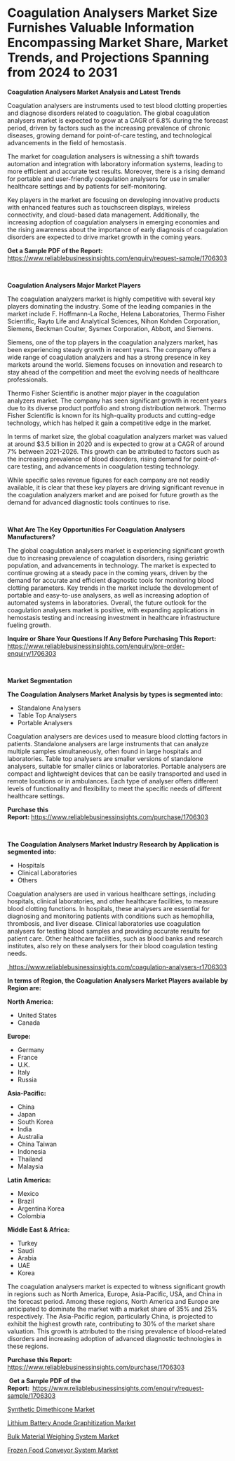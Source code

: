 <p><h1>Coagulation Analysers Market Size Furnishes Valuable Information Encompassing Market Share, Market Trends, and Projections Spanning from 2024 to 2031</h1></p><p><strong>Coagulation Analysers Market Analysis and Latest Trends</strong></p>
<p><p>Coagulation analysers are instruments used to test blood clotting properties and diagnose disorders related to coagulation. The global coagulation analysers market is expected to grow at a CAGR of 6.8% during the forecast period, driven by factors such as the increasing prevalence of chronic diseases, growing demand for point-of-care testing, and technological advancements in the field of hemostasis.</p><p>The market for coagulation analysers is witnessing a shift towards automation and integration with laboratory information systems, leading to more efficient and accurate test results. Moreover, there is a rising demand for portable and user-friendly coagulation analysers for use in smaller healthcare settings and by patients for self-monitoring.</p><p>Key players in the market are focusing on developing innovative products with enhanced features such as touchscreen displays, wireless connectivity, and cloud-based data management. Additionally, the increasing adoption of coagulation analysers in emerging economies and the rising awareness about the importance of early diagnosis of coagulation disorders are expected to drive market growth in the coming years.</p></p>
<p><strong>Get a Sample PDF of the Report:&nbsp;</strong> <a href="https://www.reliablebusinessinsights.com/enquiry/request-sample/1706303">https://www.reliablebusinessinsights.com/enquiry/request-sample/1706303</a></p>
<p>&nbsp;</p>
<p><strong>Coagulation Analysers Major Market Players</strong></p>
<p><p>The coagulation analyzers market is highly competitive with several key players dominating the industry. Some of the leading companies in the market include F. Hoffmann-La Roche, Helena Laboratories, Thermo Fisher Scientific, Rayto Life and Analytical Sciences, Nihon Kohden Corporation, Siemens, Beckman Coulter, Sysmex Corporation, Abbott, and Siemens.</p><p>Siemens, one of the top players in the coagulation analyzers market, has been experiencing steady growth in recent years. The company offers a wide range of coagulation analyzers and has a strong presence in key markets around the world. Siemens focuses on innovation and research to stay ahead of the competition and meet the evolving needs of healthcare professionals.</p><p>Thermo Fisher Scientific is another major player in the coagulation analyzers market. The company has seen significant growth in recent years due to its diverse product portfolio and strong distribution network. Thermo Fisher Scientific is known for its high-quality products and cutting-edge technology, which has helped it gain a competitive edge in the market.</p><p>In terms of market size, the global coagulation analyzers market was valued at around $3.5 billion in 2020 and is expected to grow at a CAGR of around 7% between 2021-2026. This growth can be attributed to factors such as the increasing prevalence of blood disorders, rising demand for point-of-care testing, and advancements in coagulation testing technology.</p><p>While specific sales revenue figures for each company are not readily available, it is clear that these key players are driving significant revenue in the coagulation analyzers market and are poised for future growth as the demand for advanced diagnostic tools continues to rise.</p></p>
<p>&nbsp;</p>
<p><strong>What Are The Key Opportunities For Coagulation Analysers Manufacturers?</strong></p>
<p><p>The global coagulation analysers market is experiencing significant growth due to increasing prevalence of coagulation disorders, rising geriatric population, and advancements in technology. The market is expected to continue growing at a steady pace in the coming years, driven by the demand for accurate and efficient diagnostic tools for monitoring blood clotting parameters. Key trends in the market include the development of portable and easy-to-use analysers, as well as increasing adoption of automated systems in laboratories. Overall, the future outlook for the coagulation analysers market is positive, with expanding applications in hemostasis testing and increasing investment in healthcare infrastructure fueling growth.</p></p>
<p><strong>Inquire or Share Your Questions If Any Before Purchasing This Report:</strong> <a href="https://www.reliablebusinessinsights.com/enquiry/pre-order-enquiry/1706303">https://www.reliablebusinessinsights.com/enquiry/pre-order-enquiry/1706303</a></p>
<p>&nbsp;</p>
<p><strong>Market Segmentation</strong></p>
<p><strong>The Coagulation Analysers Market Analysis by types is segmented into:</strong></p>
<p><ul><li>Standalone Analysers</li><li>Table Top Analysers</li><li>Portable Analysers</li></ul></p>
<p><p>Coagulation analysers are devices used to measure blood clotting factors in patients. Standalone analysers are large instruments that can analyze multiple samples simultaneously, often found in large hospitals and laboratories. Table top analysers are smaller versions of standalone analysers, suitable for smaller clinics or laboratories. Portable analysers are compact and lightweight devices that can be easily transported and used in remote locations or in ambulances. Each type of analyser offers different levels of functionality and flexibility to meet the specific needs of different healthcare settings.</p></p>
<p><strong>Purchase this Report:&nbsp;</strong><a href="https://www.reliablebusinessinsights.com/purchase/1706303">https://www.reliablebusinessinsights.com/purchase/1706303</a></p>
<p>&nbsp;</p>
<p><strong>The Coagulation Analysers Market Industry Research by Application is segmented into:</strong></p>
<p><ul><li>Hospitals</li><li>Clinical Laboratories</li><li>Others</li></ul></p>
<p><p>Coagulation analysers are used in various healthcare settings, including hospitals, clinical laboratories, and other healthcare facilities, to measure blood clotting functions. In hospitals, these analysers are essential for diagnosing and monitoring patients with conditions such as hemophilia, thrombosis, and liver disease. Clinical laboratories use coagulation analysers for testing blood samples and providing accurate results for patient care. Other healthcare facilities, such as blood banks and research institutes, also rely on these analysers for their blood coagulation testing needs.</p></p>
<p><a href="https://www.reliablebusinessinsights.com/coagulation-analysers-r1706303">&nbsp;https://www.reliablebusinessinsights.com/coagulation-analysers-r1706303</a></p>
<p><strong>In terms of Region, the Coagulation Analysers Market Players available by Region are:</strong></p>
<p>
    <p> <strong> North America: </strong>
        <ul>
            <li>United States</li>
            <li>Canada</li>
        </ul>
        </p> 
    <p> <strong> Europe: </strong>
        <ul>
            <li>Germany</li>
            <li>France</li>
            <li>U.K.</li>
            <li>Italy</li>
            <li>Russia</li>
        </ul>
        </p> 
    <p> <strong> Asia-Pacific: </strong>
        <ul>
            <li>China</li>
            <li>Japan</li>
            <li>South Korea</li>
            <li>India</li>
            <li>Australia</li>
            <li>China Taiwan</li>
            <li>Indonesia</li>
            <li>Thailand</li>
            <li>Malaysia</li>
        </ul>
        </p> 
    <p> <strong> Latin America: </strong>
        <ul>
            <li>Mexico</li>
            <li>Brazil</li>
            <li>Argentina Korea</li>
            <li>Colombia</li>
        </ul>
        </p> 
    <p> <strong> Middle East & Africa: </strong>
        <ul>
            <li>Turkey</li>
            <li>Saudi</li>
            <li>Arabia</li>
            <li>UAE</li>
            <li>Korea</li>
        </ul>
    </p>
    </p>
<p><p>The coagulation analysers market is expected to witness significant growth in regions such as North America, Europe, Asia-Pacific, USA, and China in the forecast period. Among these regions, North America and Europe are anticipated to dominate the market with a market share of 35% and 25% respectively. The Asia-Pacific region, particularly China, is projected to exhibit the highest growth rate, contributing to 30% of the market share valuation. This growth is attributed to the rising prevalence of blood-related disorders and increasing adoption of advanced diagnostic technologies in these regions.</p></p>
<p><strong>Purchase this Report: </strong><a href="https://www.reliablebusinessinsights.com/purchase/1706303">https://www.reliablebusinessinsights.com/purchase/1706303</a></p>
<p>&nbsp;<strong>Get a Sample PDF of the Report:&nbsp;&nbsp;</strong><a href="https://www.reliablebusinessinsights.com/enquiry/request-sample/1706303">https://www.reliablebusinessinsights.com/enquiry/request-sample/1706303</a></p>
<p><strong></strong></p>
<p><p><a href="https://www.linkedin.com/pulse/synthetic-dimethicone-market-share-amp-analysis-growth-trends-jx9ff?trackingId=k%2FIO3t2ml5iA1leW10P3Pw%3D%3D">Synthetic Dimethicone Market</a></p><p><a href="https://www.linkedin.com/pulse/global-lithium-battery-anode-graphitization-market-size-expected-cvmuf?trackingId=ZkiPD327qOEmQWKIy2SGYg%3D%3D">Lithium Battery Anode Graphitization Market</a></p><p><a href="https://github.com/jnzzvtbl92/Market-Research-Report-List-1/blob/main/bulk-material-weighing-system-market.md">Bulk Material Weighing System Market</a></p><p><a href="https://github.com/jhonangga41/Market-Research-Report-List-1/blob/main/frozen-food-conveyor-system-market.md">Frozen Food Conveyor System Market</a></p></p>